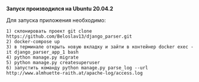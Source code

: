 **Запуск производился на Ubuntu 20.04.2**

Для запуска приложения необходимо:
    
    1) склонировать проект git clone https://github.com/Beloslav13/django_parser.git
    2) docker-compose up
    3) в терминале открыть новую вкладку и зайти в контейнер docker exec -it django_parser_app_1 bash
    4) python manage.py migrate
    5) python manage.py createsuperuser
    6) запустить команду python manage.py parse_log --url http://www.almhuette-raith.at/apache-log/access.log